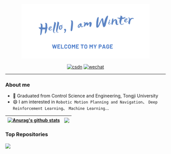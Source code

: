 <p align="center"><a href="https://github.com/ai-winter"><img width="80%" alt="Hello, I'm Winter. Welcome to my page!" src="./assets/my_cover.png" /></a></p>


<p align="center">
  <a href="https://blog.csdn.net/FRIGIDWINTER"><img  width="100px" src="https://img.shields.io/badge/csdn-mr_winter-orange?csdn=mr-winter" alt="csdn"/></a>
  <a href="https://github.com/ai-winter/ai-winter/blob/main/assets/qr_code.jpg"><img width="100px" src="https://img.shields.io/badge/wechat-Winter-brightgreen?wechat=Winter" alt="wechat"/></a>
 </p>

---

### About me

- 📝 Graduated from Control Science and Engineering, Tongji University
- 😄 I am interested in `Robotic Motion Planning and Navigation`、 `Deep Reinforcement Learning`、 `Machine Learning`...




| <a href="https://github.com/ai-winter"><img align="center" src="https://github-readme-stats.vercel.app/api?username=ai-winter&show_icons=true&include_all_commits=true&theme=buefy&hide_border=true" alt="Anurag's github stats" /></a> | <a href="https://github.com/ai-winter"><img align="center" src="https://github-readme-stats.vercel.app/api/top-langs/?username=ai-winter&layout=compact&theme=buefy&hide_border=true" /></a> |
| ------------- | ------------- |

### Top Repositories



<a href="https://github.com/ai-winter/ros_motion_planning">
  <img align="center" src="https://github-readme-stats.vercel.app/api/pin/?username=ai-winter&repo=ros_motion_planning&theme=buefy" />
</a>

<!--
**ai-winter/ai-winter** is a ✨ _special_ ✨ repository because its `README.md` (this file) appears on your GitHub profile.

Here are some ideas to get you started:

- 🔭 I’m currently working on ...
- 🌱 I’m currently learning ...
- 👯 I’m looking to collaborate on ...
- 🤔 I’m looking for help with ...
- 💬 Ask me about ...
- 📫 How to reach me: ...
- 😄 Pronouns: ...
- ⚡ Fun fact: ...
-->
